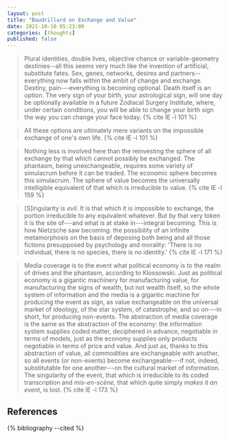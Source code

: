 ```yaml
---
layout: post
title: "Baudrillard on Exchange and Value"
date: 2021-10-10 05:23:00
categories: [thoughts]
published: false
---
```


> Plural identities, double lives, objective chance or variable-geometry destinies--all this seems very much like the invention of artificial, substitute fates. Sex, genes, networks, desires and partners--everything now falls within the ambit of change and exchange. Destiny, pain---everything is becoming optional. Death itself is an option. The very sign of your birth, your astrological sign, will one day be optionally available in a future Zodiacal Surgery Institute, where, under certain conditions, you will be able to change your birth sign the way you can change your face today. {% cite IE -l 101 %}

> All these options are ultimately mere variants on the impossible exchange of one's own life. {% cite IE -l 101 %}

> Nothing less is involved here than the reinvesting the sphere of all exchange by that which cannot possibly be exchanged. The phantasm, being unexchangeable, requires some variety of simulacrum before it can be traded. The economic sphere becomes this simulacrum. The sphere of value becomes the universally intelligible equivalent of that which is irreducible to value. {% cite IE -l 159 %}

> [S]ingularity is _evil_. It is that which it is impossible to exchange, the portion irreducible to any equivalent whatever. But by that very token it is the site of---and what is at stake in---integral becoming. This is how Nietzsche saw becoming: the possibility of an infinite metamorphosis on the basis of deposing both being and all those fictions presupposed by psychology and morality: 'There is no individual, there is no species, there is no identity.' {% cite IE -l 171 %}

> Media coverage is to the event what political economy is to the realm of drives and the phantasm, according to Klossowski. Just as political economy is a gigantic machinery for manufacturing value, for manufacturing the signs of wealth, but not wealth itself, so the whole system of information and the media is a gigantic machine for producing the event as sign, as value exchangeable on the universal market of ideology, of the star system, of catastrophe, and so on---in short, for producing non-events. The abstraction of media coverage is the same as the abstraction of the economy: the information system supplies coded matter, deciphered in advance, negotiable in terms of models, just as the economy supplies only products negotiable in terms of price and value. And just as, thanks to this abstraction of value, all commodities are exchangeable with another, so all events (or non-events) become exchangeable---if not, indeed, substitutable for one another---on the cultural market of information. The singularity of the event, that which is irreducible to its coded transcription and _mis-en-scène_, that which quite simply _makes it an event_, is lost. {% cite IE -l 173 %}

## References
{% bibliography --cited %}

